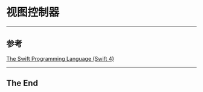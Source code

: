 

# 视图控制器

---

## 参考

[The Swift Programming Language (Swift 4)](https://developer.apple.com/library/content/documentation/Swift/Conceptual/Swift_Programming_Language/index.html)



---

## The End